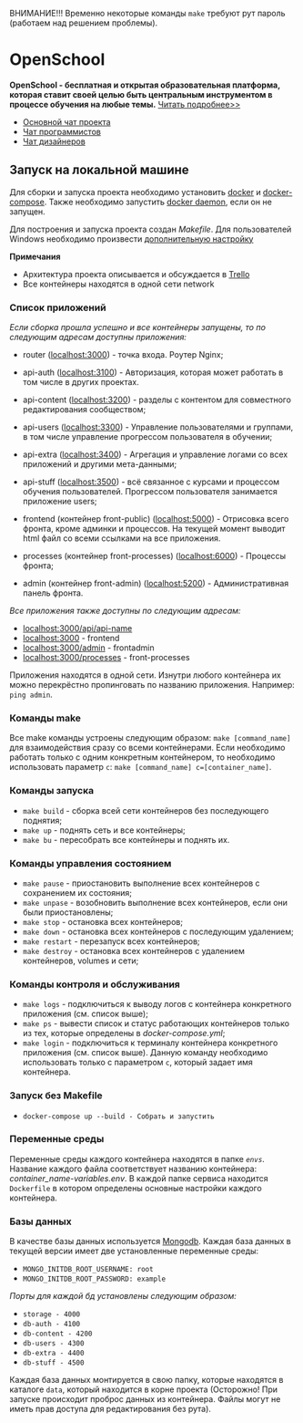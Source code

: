 ВНИМАНИЕ!!! Временно некоторые команды `make` требуют рут пароль (работаем над решением проблемы).

# OpenSchool

**OpenSchool - бесплатная и открытая образовательная платформа, которая ставит своей целью быть центральным инструментом в процессе обучения на любые темы.**
[Читать подробнее>>](https://grandcore.org/#/ru/openschool)

- [Основной чат проекта](https://t.me/openschool_chat)
- [Чат программистов](https://t.me/joinchat/CdXoy9PeAjI2NTJh)
- [Чат дизайнеров](https://t.me/joinchat/2JC3zklOvggxN2Jh)

## Запуск на локальной машине

Для сборки и запуска проекта необходимо установить [docker](https://www.docker.com/https://www.docker.com/get-started) и [docker-compose](https://docs.docker.com/compose/install/). Также необходимо запустить [docker daemon](https://docs.docker.com/config/daemon/), если он не запущен.

Для построения и запуска проекта создан _Makefile_. Для пользователей Windows необходимо произвести [дополнительную настройку](https://stackoverflow.com/questions/2532234/how-to-run-a-makefile-in-windows)

**Примечания**

- Архитектура проекта описывается и обсуждается в [Trello](https://trello.com/b/POeLUekC)
- Все контейнеры находятся в одной сети network

### Список приложений

_Если сборка прошла успешно и все контейнеры запущены, то по следующим адресам доступны приложения:_

- router ([localhost:3000](http://localhost:3000)) - точка входа. Роутер Nginx;
- api-auth ([localhost:3100](http://localhost:3100)) - Авторизация, которая может работать в том числе в других проектах.
- api-content ([localhost:3200](http://localhost:3200)) - разделы с контентом для совместного редактирования сообществом;
- api-users ([localhost:3300](http://localhost:3300)) - Управление пользователями и группами, в том числе управление прогрессом пользователя в обучении;
- api-extra ([localhost:3400](http://localhost:3400)) - Агрегация и управление логами со всех приложений и другими мета-данными;
- api-stuff ([localhost:3500](http://localhost:3500)) - всё связанное с курсами и процессом обучения пользователей. Прогрессом пользователя занимается приложение users;

- frontend (контейнер front-public) ([localhost:5000](http://localhost:5000)) - Отрисовка всего фронта, кроме админки и процессов. На текущей момент выводит html файл со всеми ссылками на все приложения. 
- processes (контейнер front-processes) ([localhost:6000](http://localhost:6000)) - Процессы фронта;
- admin (контейнер front-admin) ([localhost:5200](http://localhost:5100)) - Административная панель фронта.

_Все приложения также доступны по следующим адресам:_
- [localhost:3000/api/api-name](localhost:3000/api/api-name)
- [localhost:3000](localhost:3000) - frontend
- [localhost:3000/admin](localhost:3000/admin) - frontadmin
- [localhost:3000/processes](localhost:3000/processes) - front-processes

Приложения находятся в одной сети. Изнутри любого контейнера их можно перекрёстно пропинговать по названию приложения. Например: `ping admin`.


### Команды make
Все make команды устроены следующим образом: `make [command_name]` для взаимодействия сразу со всеми контейнерами. Если необходимо работать только с одним конкретным контейнером, то необходимо использовать параметр `c`: `make [command_name] с=[container_name]`.
### Команды запуска

- `make build` - сборка всей сети контейнеров без последующего поднятия;
- `make up` - поднять сеть и все контейнеры;
- `make bu` - пересобрать все контейнеры и поднять их. 

### Команды управления состоянием

- `make pause` - приостановить выполнение всех контейнеров с сохранением их состояния;
- `make unpase` - возобновить выполнение всех контейнеров, если они были приостановлены;
- `make stop` - остановка всех контейнеров;
- `make down` - остановка всех контейнеров с последующим удалением;
- `make restart` - перезапуск всех контейнеров;
- `make destroy` - остановка всех контейнеров с удалением контейнеров, volumes и сети;

### Команды контроля и обслуживания

- `make logs` - подключиться к выводу логов с контейнера конкретного приложения (см. список выше);
- `make ps` - вывести список и статус работающих контейнеров только из тех, которые определены в _docker-compose.yml_;
- `make login` - подключиться к терминалу контейнера конкретного приложения (см. список выше). Данную команду необходимо использовать только с параметром `c`, который задает имя контейнера.

### Запуск без Makefile

- `docker-compose up --build - Собрать и запустить`

### Переменные среды

Переменные среды каждого контейнера находятся в папке _`envs`_. Название каждого файла соответствует названию контейнера: _container_name-variables.env_.
В каждой папке сервиса находится `Dockerfile` в котором определены основные настройки каждого контейнера.




### Базы данных

В качестве базы данных используется [Mongodb](https://www.mongodb.com/). Каждая база данных в текущей версии имеет две установленные переменные среды:

- `MONGO_INITDB_ROOT_USERNAME: root`
- `MONGO_INITDB_ROOT_PASSWORD: example`

_Порты для каждой бд установлены следующим образом:_

- `storage - 4000`
- `db-auth - 4100`
- `db-content - 4200`
- `db-users - 4300`
- `db-extra - 4400`
- `db-stuff - 4500`

Каждая база данных монтируется в свою папку, которые находятся в каталоге `data`, который находится в корне проекта (Осторожно! При запуске происходит проброс данных из контейнера. Файлы могут не иметь прав доступа для редактирования без рута).

